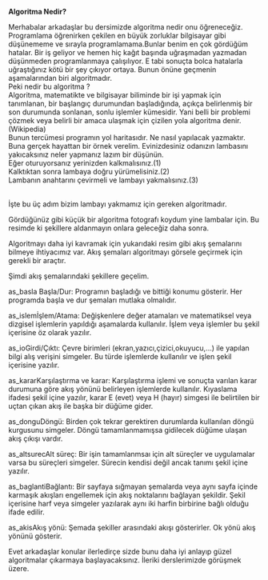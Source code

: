 <strong> Algoritma Nedir? </strong>

Merhabalar arkadaşlar bu dersimizde algoritma nedir onu öğreneceğiz. Programlama öğrenirken çekilen en büyük zorluklar bilgisayar gibi düşünememe ve sırayla programlamama.Bunlar benim en çok gördüğüm hatalar. Bir iş geliyor ve hemen hiç kağıt başında uğraşmadan yazmadan düşünmeden programlanmaya çalışılıyor. E tabi sonuçta bolca hatalarla uğraştığınız kötü bir şey çıkıyor ortaya. Bunun önüne geçmenin aşamalarından biri algoritmadır.
<br />
Peki nedir bu algoritma ?
<br />
Algoritma, matematikte ve bilgisayar biliminde bir işi yapmak için tanımlanan, bir başlangıç durumundan başladığında, açıkça belirlenmiş bir son durumunda sonlanan, sonlu işlemler kümesidir. Yani belli bir problemi çözmek veya belirli bir amaca ulaşmak için çizilen yola algoritma denir.(Wikipedia)
<br />
Bunun tercümesi programın yol haritasıdır. Ne nasıl yapılacak yazmaktır. Buna gerçek hayattan bir örnek verelim. Evinizdesiniz odanızın lambasını yakıcaksınız neler yapmanız lazım bir düşünün.
<br />
Eğer oturuyorsanız yerinizden kalkmalısınız.(1)
<br />
Kalktıktan sonra lambaya doğru yürümelisiniz.(2)
<br />
Lambanın anahtarını çevirmeli ve lambayı yakmalısınız.(3)
<br />
 <br />

İşte bu üç adım bizim lambayı yakmamız için gereken algoritmadır.
<br />
<a href="http://aliofluoglu.brainsofage.com/wp-content/uploads/2015/12/240px-LampFlowchart_tr.svg_-220x300.png"> </a>

Gördüğünüz gibi küçük bir algoritma fotografı koydum yine lambalar için. Bu resimde ki şekillere aldanmayın onlara geleceğiz daha sonra.

Algoritmayı daha iyi kavramak için yukarıdaki resim gibi akış şemalarını bilmeye ihtiyacımız var. Akış şemaları algoritmayı görsele geçirmek için gerekli bir araçtır.

Şimdi akış şemalarındaki şekillere geçelim.

 

as_basla Başla/Dur: Programın başladığı ve bittiği konumu gösterir. Her programda başla ve dur şemaları mutlaka olmalıdır.

as_islemİşlem/Atama: Değişkenlere değer atamaları ve matematiksel veya dizgisel işlemlerin yapıldığı aşamalarda kullanılır. İşlem veya işlemler bu şekil içerisine öz olarak yazılır.

as_ioGirdi/Çıktı: Çevre birimleri (ekran,yazıcı,çizici,okuyucu,…) ile yapılan bilgi alış verişini simgeler. Bu türde işlemlerde kullanılır ve işlen şekil içerisine yazılır.

as_kararKarşılaştırma ve karar: Karşılaştırma işlemi ve sonuçta varılan karar durumuna göre akış yönünü belirleyen işlemlerde kullanılır. Kıyaslama ifadesi şekil içine yazılır, karar E (evet) veya H (hayır) simgesi ile belirtilen bir uçtan çıkan akış ile başka bir düğüme gider.

as_donguDöngü: Birden çok tekrar gerektiren durumlarda kullanılan döngü kurgusunu simgeler. Döngü tamamlanmamışsa gidilecek düğüme ulaşan akış çıkışı vardır.

as_altsurecAlt süreç: Bir işin tamamlanmsaı için alt süreçler ve uygulamalar varsa bu süreçleri simgeler. Sürecin kendisi değil ancak tanımı şekil içine yazılır.

as_baglantiBağlantı: Bir sayfaya sığmayan şemalarda veya aynı sayfa içinde karmaşık akışları engellemek için akış noktalarını bağlayan şekildir. Şekil içerisine harf veya simgeler yazılarak aynı iki harfin birbirine bağlı olduğu ifade edilir.

as_akisAkış yönü: Şemada şekiller arasındaki akışı gösterirler. Ok yönü akış yönünü gösterir.

 

Evet arkadaşlar konular ilerledirçe sizde bunu daha iyi anlayıp güzel algoritmalar çıkarmaya başlayacaksınız. İleriki derslerimizde görüşmek üzere.
